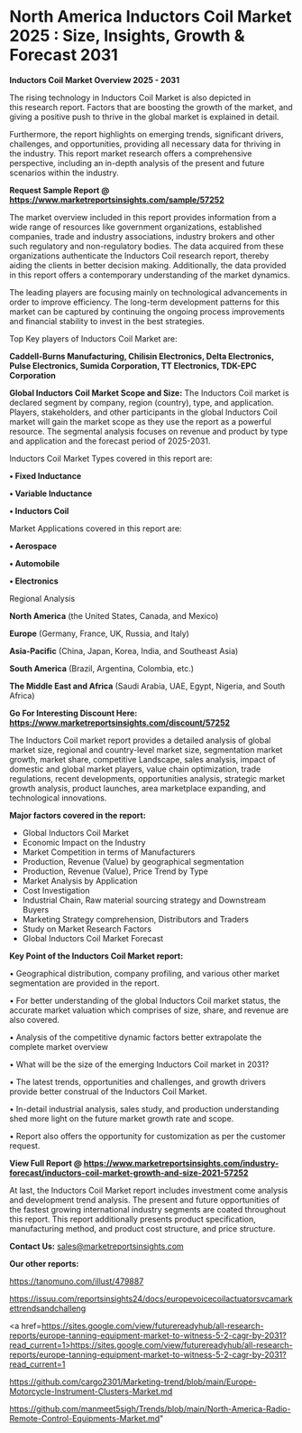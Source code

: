 # North America Inductors Coil Market 2025 : Size, Insights, Growth & Forecast 2031

<Strong> Inductors Coil Market Overview 2025 - 2031</strong>

The rising technology in Inductors Coil Market is also depicted in this research report. Factors that are boosting the growth of the market, and giving a positive push to thrive in the global market is explained in detail.

Furthermore, the report highlights on emerging trends, significant drivers, challenges, and opportunities, providing all necessary data for thriving in the industry. This report market research offers a comprehensive perspective, including an in-depth analysis of the present and future scenarios within the industry.

<strong>Request Sample Report @ <a href=https://www.marketreportsinsights.com/sample/57252>https://www.marketreportsinsights.com/sample/57252</a></strong>

The market overview included in this report provides information from a wide range of resources like government organizations, established companies, trade and industry associations, industry brokers and other such regulatory and non-regulatory bodies. The data acquired from these organizations authenticate the Inductors Coil research report, thereby aiding the clients in better decision making. Additionally, the data provided in this report offers a contemporary understanding of the market dynamics.

The leading players are focusing mainly on technological advancements in order to improve efficiency. The long-term development patterns for this market can be captured by continuing the ongoing process improvements and financial stability to invest in the best strategies.

Top Key players of Inductors Coil Market are:

<strong>Caddell-Burns Manufacturing, Chilisin Electronics, Delta Electronics, Pulse Electronics, Sumida Corporation, TT Electronics, TDK-EPC Corporation</strong>

<strong><b>Global Inductors Coil Market Scope and Size:</b></strong>
The Inductors Coil market is declared segment by company, region (country), type, and application. Players, stakeholders, and other participants in the global Inductors Coil market will gain the market scope as they use the report as a powerful resource. The segmental analysis focuses on revenue and product by type and application and the forecast period of 2025-2031.

Inductors Coil Market Types covered in this report are:

<strong>• Fixed Inductance

• Variable Inductance

• Inductors Coil</strong>

Market Applications covered in this report are:

<strong>• Aerospace

• Automobile

• Electronics</strong> 

Regional Analysis

<strong>North America</strong> (the United States, Canada, and Mexico)

<strong>Europe</strong> (Germany, France, UK, Russia, and Italy)

<strong>Asia-Pacific</strong> (China, Japan, Korea, India, and Southeast Asia)

<strong>South America</strong> (Brazil, Argentina, Colombia, etc.)

<strong>The Middle East and Africa</strong> (Saudi Arabia, UAE, Egypt, Nigeria, and South Africa)

<strong>Go For Interesting Discount Here: <a href=https://www.marketreportsinsights.com/discount/57252>https://www.marketreportsinsights.com/discount/57252</a></strong>

The Inductors Coil market report provides a detailed analysis of global market size, regional and country-level market size, segmentation market growth, market share, competitive Landscape, sales analysis, impact of domestic and global market players, value chain optimization, trade regulations, recent developments, opportunities analysis, strategic market growth analysis, product launches, area marketplace expanding, and technological innovations.

<strong><b>Major factors covered in the report:</b></strong>
<ul>
  <li>Global Inductors Coil Market </li>
  <li>Economic Impact on the Industry</li>
  <li>Market Competition in terms of Manufacturers</li>
  <li>Production, Revenue (Value) by geographical segmentation</li>
  <li>Production, Revenue (Value), Price Trend by Type</li>
  <li>Market Analysis by Application</li>
  <li>Cost Investigation</li>
  <li>Industrial Chain, Raw material sourcing strategy and Downstream Buyers</li>
  <li>Marketing Strategy comprehension, Distributors and Traders</li>
  <li>Study on Market Research Factors</li>
  <li>Global Inductors Coil Market Forecast</li>
</ul>

<strong><b>Key Point of the Inductors Coil Market report:</b></strong>

• Geographical distribution, company profiling, and various other market segmentation are provided in the report.

• For better understanding of the global Inductors Coil market status, the accurate market valuation which comprises of size, share, and revenue are also covered.

• Analysis of the competitive dynamic factors better extrapolate the complete market overview

• What will be the size of the emerging Inductors Coil market in 2031?

• The latest trends, opportunities and challenges, and growth drivers provide better construal of the Inductors Coil Market.

• In-detail industrial analysis, sales study, and production understanding shed more light on the future market growth rate and scope.

• Report also offers the opportunity for customization as per the customer request.

<strong><b>View Full Report @ <a href=https://www.marketreportsinsights.com/industry-forecast/inductors-coil-market-growth-and-size-2021-57252>https://www.marketreportsinsights.com/industry-forecast/inductors-coil-market-growth-and-size-2021-57252</a></b></strong>


At last, the Inductors Coil Market report includes investment come analysis and development trend analysis. The present and future opportunities of the fastest growing international industry segments are coated throughout this report. This report additionally presents product specification, manufacturing method, and product cost structure, and price structure.

<strong>Contact Us:</strong>
sales@marketreportsinsights.com

<strong>Our other reports:</strong>

<a href=https://tanomuno.com/illust/479887>https://tanomuno.com/illust/479887</a>

<a href=https://issuu.com/reportsinsights24/docs/europevoicecoilactuatorsvcamarkettrendsandchalleng>https://issuu.com/reportsinsights24/docs/europevoicecoilactuatorsvcamarkettrendsandchalleng</a>

<a href=https://sites.google.com/view/futurereadyhub/all-research-reports/europe-tanning-equipment-market-to-witness-5-2-cagr-by-2031?read_current=1>https://sites.google.com/view/futurereadyhub/all-research-reports/europe-tanning-equipment-market-to-witness-5-2-cagr-by-2031?read_current=1</a>

<a href=https://github.com/cargo2301/Marketing-trend/blob/main/Europe-Motorcycle-Instrument-Clusters-Market.md>https://github.com/cargo2301/Marketing-trend/blob/main/Europe-Motorcycle-Instrument-Clusters-Market.md</a>

<a href=https://github.com/manmeet5sigh/Trends/blob/main/North-America-Radio-Remote-Control-Equipments-Market.md>https://github.com/manmeet5sigh/Trends/blob/main/North-America-Radio-Remote-Control-Equipments-Market.md</a>"
